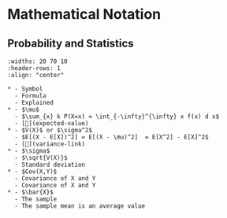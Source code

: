 ```{title} Mathematical Notation and Symbols
```

# Mathematical Notation

## Probability and Statistics

```{list-table}
:widths: 20 70 10
:header-rows: 1
:align: "center"

* - Symbol
  - Formula
  - Explained
* - $\mu$
  - $\sum_{x} k P(X=x) = \int_{-\infty}^{\infty} x f(x) d x$
  - [🔗](expected-value)
* - $V(X)$ or $\sigma^2$ 
  - $E[(X - E[X])^2] = E[(X - \mu)^2]  = E[X^2] - E[X]^2$
  - [🔗](variance-link)
* - $\sigma$
  - $\sqrt{V(X)}$
  - Standard deviation
* - $Cov(X,Y)$ 
  - Covariance of X and Y
  - Covariance of X and Y
* - $\bar{X}$
  - The sample 
  - The sample mean is an average value

```